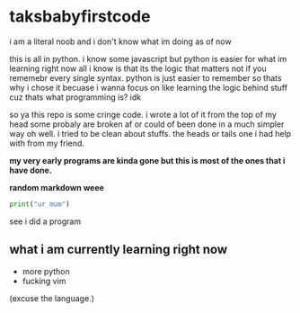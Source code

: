 # taksbabyfirstcode
i am a literal noob and i don't know what im doing as of now

this is all in python. i know some javascript but python is easier for what im learning right now
all i know is that its the logic that matters not if you rememebr every single syntax. python is just
easier to remember so thats why i chose it becuase i wanna focus on like learning the logic behind stuff
cuz thats what programming is? idk

so ya this repo is some cringe code. i wrote a lot of it from the top of my head
some probaly are broken af or could of been done in a much simpler way
oh well. i tried to be clean about stuffs. 
the heads or tails one i had help with from my friend.

**my very early programs are kinda gone but this is most of the ones that i have done.**

**random markdown weee**

```py
print("ur mum")
```
see
i did a program

## what i am currently learning right now
- more python 
- fucking vim 

(excuse the language.)
